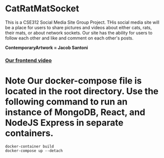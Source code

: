 # CatRatMatSocket
This is a CSE312 Social Media Site Group Project. THis social media site will be a place for users to share pictures and videos about either cats, rats, their mats, or about network sockets. Our site has the ability for users to follow each other and like and comment on each other's posts. 

**ContemporaryArtwork = Jacob Santoni**

### [Our frontend video][frontend-vid]


# Note Our docker-compose file is located in the root directory. Use the following command to run an instance of MongoDB, React, and NodeJS Express in separate containers.
```
docker-container build
docker-compose up --detach
```

[frontend-vid]: https://youtu.be/1UMlBIyqAlE

